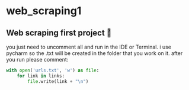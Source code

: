 # web_scraping1
## Web scraping first project 🚀

you just need to uncomment all and run in the IDE or Terminal.
i use pycharm so the .txt will be created in the folder that you work on it.
after you run please comment:

```python
with open('urls.txt', 'w') as file:
    for link in links:
        file.write(link + "\n")
```
